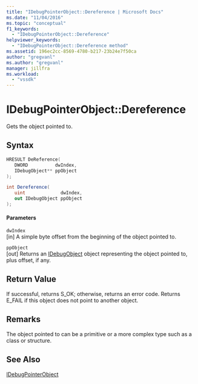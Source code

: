 ```yaml
---
title: "IDebugPointerObject::Dereference | Microsoft Docs"
ms.date: "11/04/2016"
ms.topic: "conceptual"
f1_keywords: 
  - "IDebugPointerObject::Dereference"
helpviewer_keywords: 
  - "IDebugPointerObject::Dereference method"
ms.assetid: 196ec2cc-8569-4780-b217-23b24e7f50ca
author: "gregvanl"
ms.author: "gregvanl"
manager: jillfra
ms.workload: 
  - "vssdk"
---
```

# IDebugPointerObject::Dereference
Gets the object pointed to.  
  
## Syntax  
  
```cpp  
HRESULT DeReference(   
   DWORD          dwIndex,  
   IDebugObject** ppObject  
);  
```  
  
```csharp  
int Dereference(  
   uint             dwIndex,   
   out IDebugObject ppObject  
);  
```  
  
#### Parameters  
 `dwIndex`  
 [in] A simple byte offset from the beginning of the object pointed to.  
  
 `ppObject`  
 [out] Returns an [IDebugObject](../../../extensibility/debugger/reference/idebugobject.md) object representing the object pointed to, plus offset, if any.  
  
## Return Value  
 If successful, returns S_OK; otherwise, returns an error code. Returns E_FAIL if this object does not point to another object.  
  
## Remarks  
 The object pointed to can be a primitive or a more complex type such as a class or structure.  
  
## See Also  
 [IDebugPointerObject](../../../extensibility/debugger/reference/idebugpointerobject.md)